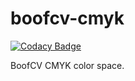 # boofcv-cmyk

[![Codacy Badge](https://api.codacy.com/project/badge/Grade/ae5f2db0b519404980fbb67b5ca3a71f)](https://app.codacy.com/gh/nelson-mig-l/boofcv-cmyk?utm_source=github.com&utm_medium=referral&utm_content=nelson-mig-l/boofcv-cmyk&utm_campaign=Badge_Grade_Settings)

BoofCV CMYK color space.